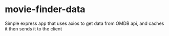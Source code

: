 # movie-finder-data
Simple express app that uses axios to get data from OMDB api, and caches it then sends it to the client
